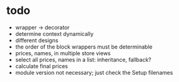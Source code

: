 # todo

- wrapper -> decorator
- determine context dynamically
- different designs
- the order of the block wrappers must be determinable
- prices, names, in multiple store views
- select all prices, names in a list: inheritance, fallback?
- calculate final prices
- module version not necessary; just check the Setup filenames
